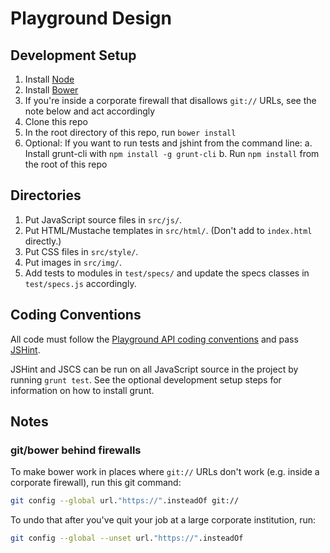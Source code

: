 Playground Design
=================

Development Setup
-----------------

1. Install [Node](http://nodejs.org/)
2. Install [Bower](http://bower.io/)
3. If you're inside a corporate firewall that disallows `git://` URLs, see the note below and act accordingly
4. Clone this repo
5. In the root directory of this repo, run `bower install`
6. Optional: If you want to run tests and jshint from the command line:
   a. Install grunt-cli with `npm install -g grunt-cli`
   b. Run `npm install` from the root of this repo

Directories
-----------

1. Put JavaScript source files in `src/js/`.
2. Put HTML/Mustache templates in `src/html/`. (Don't add to `index.html` directly.)
3. Put CSS files in `src/style/`.
4. Put images in `src/img/`.
5. Add tests to modules in `test/specs/` and update the specs classes in `test/specs.js` accordingly.

Coding Conventions
------------------

All code must follow the [Playground API coding conventions](https://github.com/adobe-photoshop/playground-api/wiki/Coding-Conventions) and pass [JSHint](http://www.jshint.com/).

JSHint and JSCS can be run on all JavaScript source in the project by running `grunt test`. See the optional development setup steps for information on how to install grunt.

Notes
-----

### git/bower behind firewalls

To make bower work in places where `git://` URLs don't work (e.g. inside a corporate firewall), run this git command:

```bash
git config --global url."https://".insteadOf git://
```

To undo that after you've quit your job at a large corporate institution, run:

```bash
git config --global --unset url."https://".insteadOf
```
